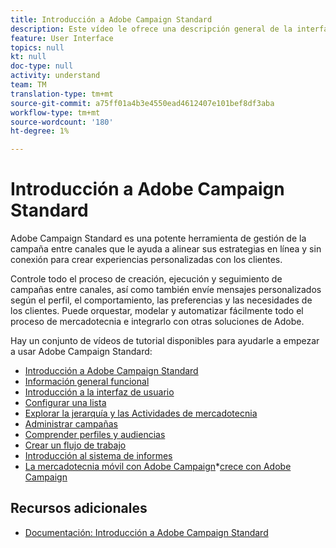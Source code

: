 ```yaml
---
title: Introducción a Adobe Campaign Standard
description: Este vídeo le ofrece una descripción general de la interfaz de usuario de Adobe Campaign Standard y de las funciones principales y principales.
feature: User Interface
topics: null
kt: null
doc-type: null
activity: understand
team: TM
translation-type: tm+mt
source-git-commit: a75ff01a4b3e4550ead4612407e101bef8df3aba
workflow-type: tm+mt
source-wordcount: '180'
ht-degree: 1%

---
```



# Introducción a Adobe Campaign Standard

Adobe Campaign Standard es una potente herramienta de gestión de la campaña entre canales que le ayuda a alinear sus estrategias en línea y sin conexión para crear experiencias personalizadas con los clientes.

Controle todo el proceso de creación, ejecución y seguimiento de campañas entre canales, así como también envíe mensajes personalizados según el perfil, el comportamiento, las preferencias y las necesidades de los clientes. Puede orquestar, modelar y automatizar fácilmente todo el proceso de mercadotecnia e integrarlo con otras soluciones de Adobe.

Hay un conjunto de vídeos de tutorial disponibles para ayudarle a empezar a usar Adobe Campaign Standard:

* [Introducción a Adobe Campaign Standard](/help/getting-started/adobe-campaign-standard-introduction.md)
* [Información general funcional](/help/getting-started/functional-overview.md)
* [Introducción a la interfaz de usuario](/help/getting-started/getting-started-with-the-ui.md)
* [Configurar una lista](/help/getting-started/configure-a-list.md)
* [Explorar la jerarquía y las Actividades de mercadotecnia](/help/getting-started/explore-hierarchy-and-marketing-activities.md)
* [Administrar campañas](/help/getting-started/managing-campaigns.md)
* [Comprender perfiles y audiencias](/help/getting-started/understanding-profiles-and-audiences.md)
* [Crear un flujo de trabajo](/help/managing-processes-and-data/create-workflow.md)
* [Introducción al sistema de informes](/help/getting-started/reporting-with-adobe-campaign-introduction.md)
* [La mercadotecnia móvil con Adobe Campaign](/help/getting-started/mobile-marketing-with-adobe-campaign.md)*[crece con Adobe Campaign](/help/getting-started/growing-with-adobe-campaign.md)

## Recursos adicionales

* [Documentación: Introducción a Adobe Campaign Standard](https://docs.adobe.com/content/help/en/campaign-standard/using/getting-started/about-campaign-standard.html)
